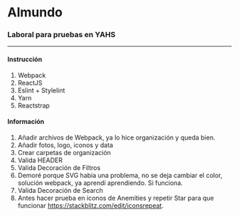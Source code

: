 # Almundo
### Laboral para pruebas en YAHS
------------- 

#### Instrucción
1. Webpack
2. ReactJS
3. Eslint + Stylelint
4. Yarn
5. Reactstrap

#### Información
1. Añadir archivos de Webpack, ya lo hice organización y queda bien.
2. Añadir fotos, logo, iconos y data
3. Crear carpetas de organización
4. Valida HEADER
5. Valida Decoración de Filtros
6. Demoré porque SVG habia una problema, no se deja cambiar el color, solución webpack, ya aprendí aprendiendo. Si funciona.
7. Valida Decoración de Search
8. Antes hacer prueba en iconos de Anemities y repetir Star para que funcionar https://stackblitz.com/edit/iconsrepeat.